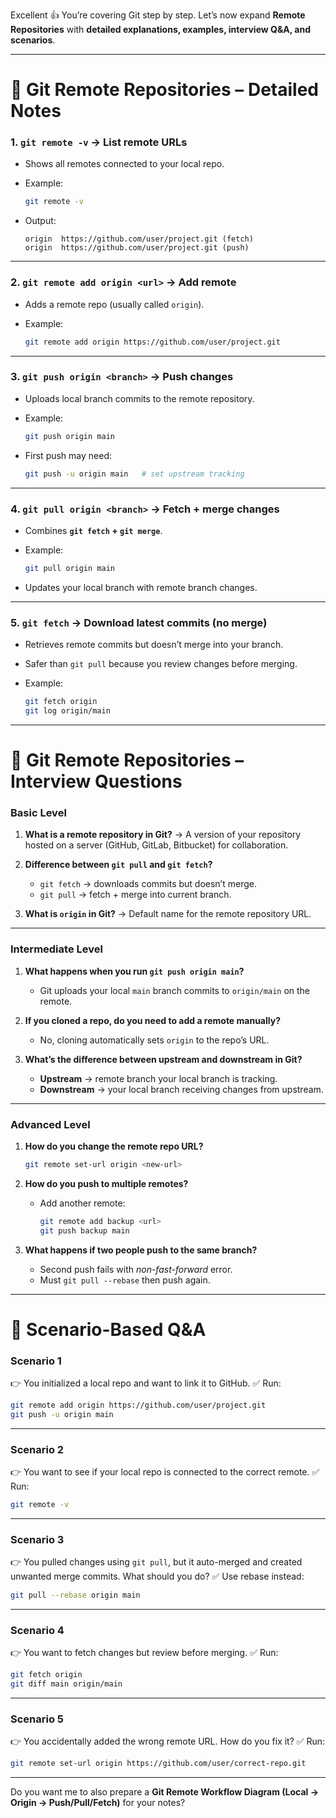 Excellent 👍 You’re covering Git step by step. Let’s now expand **Remote Repositories** with **detailed explanations, examples, interview Q\&A, and scenarios**.

---

# 📘 Git Remote Repositories – Detailed Notes

### 1. **`git remote -v` → List remote URLs**

* Shows all remotes connected to your local repo.
* Example:

  ```bash
  git remote -v
  ```
* Output:

  ```
  origin  https://github.com/user/project.git (fetch)
  origin  https://github.com/user/project.git (push)
  ```

---

### 2. **`git remote add origin <url>` → Add remote**

* Adds a remote repo (usually called `origin`).
* Example:

  ```bash
  git remote add origin https://github.com/user/project.git
  ```

---

### 3. **`git push origin <branch>` → Push changes**

* Uploads local branch commits to the remote repository.
* Example:

  ```bash
  git push origin main
  ```
* First push may need:

  ```bash
  git push -u origin main   # set upstream tracking
  ```

---

### 4. **`git pull origin <branch>` → Fetch + merge changes**

* Combines **`git fetch` + `git merge`**.
* Example:

  ```bash
  git pull origin main
  ```
* Updates your local branch with remote branch changes.

---

### 5. **`git fetch` → Download latest commits (no merge)**

* Retrieves remote commits but doesn’t merge into your branch.
* Safer than `git pull` because you review changes before merging.
* Example:

  ```bash
  git fetch origin
  git log origin/main
  ```

---

# 🎤 Git Remote Repositories – Interview Questions

### Basic Level

1. **What is a remote repository in Git?**
   → A version of your repository hosted on a server (GitHub, GitLab, Bitbucket) for collaboration.

2. **Difference between `git pull` and `git fetch`?**

   * `git fetch` → downloads commits but doesn’t merge.
   * `git pull` → fetch + merge into current branch.

3. **What is `origin` in Git?**
   → Default name for the remote repository URL.

---

### Intermediate Level

1. **What happens when you run `git push origin main`?**

   * Git uploads your local `main` branch commits to `origin/main` on the remote.

2. **If you cloned a repo, do you need to add a remote manually?**

   * No, cloning automatically sets `origin` to the repo’s URL.

3. **What’s the difference between upstream and downstream in Git?**

   * **Upstream** → remote branch your local branch is tracking.
   * **Downstream** → your local branch receiving changes from upstream.

---

### Advanced Level

1. **How do you change the remote repo URL?**

   ```bash
   git remote set-url origin <new-url>
   ```

2. **How do you push to multiple remotes?**

   * Add another remote:

     ```bash
     git remote add backup <url>
     git push backup main
     ```

3. **What happens if two people push to the same branch?**

   * Second push fails with *non-fast-forward* error.
   * Must `git pull --rebase` then push again.

---

# 📌 Scenario-Based Q\&A

### Scenario 1

👉 You initialized a local repo and want to link it to GitHub.
✅ Run:

```bash
git remote add origin https://github.com/user/project.git
git push -u origin main
```

---

### Scenario 2

👉 You want to see if your local repo is connected to the correct remote.
✅ Run:

```bash
git remote -v
```

---

### Scenario 3

👉 You pulled changes using `git pull`, but it auto-merged and created unwanted merge commits. What should you do?
✅ Use rebase instead:

```bash
git pull --rebase origin main
```

---

### Scenario 4

👉 You want to fetch changes but review before merging.
✅ Run:

```bash
git fetch origin
git diff main origin/main
```

---

### Scenario 5

👉 You accidentally added the wrong remote URL. How do you fix it?
✅ Run:

```bash
git remote set-url origin https://github.com/user/correct-repo.git
```

---

Do you want me to also prepare a **Git Remote Workflow Diagram (Local → Origin → Push/Pull/Fetch)** for your notes?
